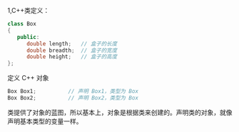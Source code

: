 1,C++类定义：
```c++
class Box
{
   public:
      double length;   // 盒子的长度
      double breadth;  // 盒子的宽度
      double height;   // 盒子的高度
};
```
定义 C++ 对象
```cpp
Box Box1;          // 声明 Box1，类型为 Box
Box Box2;          // 声明 Box2，类型为 Box
```
类提供了对象的蓝图，所以基本上，对象是根据类来创建的。声明类的对象，就像声明基本类型的变量一样。
